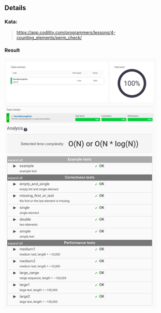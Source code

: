 ## Details

### Kata: </br>
> https://app.codility.com/programmers/lessons/4-counting_elements/perm_check/

### Result
![result](/permMissingElem/result.png)
![result](/permMissingElem/result2.png)
